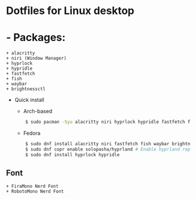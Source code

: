 # Dotfiles for Linux desktop

# - Packages:
    + alacritty
    + niri (Window Manager)
    + hyprlock
    + hypridle
    + fastfetch
    + fish
    + waybar
    + brightnessctl

* Quick install

    * Arch-based
    ```bash
        $ sudo pacman -Syu alacritty niri hyprlock hypridle fastfetch fish waybar brightnessctl tuned
    ```
    * Fedora
    ```bash
        $ sudo dnf install alacritty niri fastfetch fish waybar brightnessctl tuned
        $ sudo dnf copr enable solopasha/hyprland # Enable hyprland repo
        $ sudo dnf install hyprlock hypridle
    ```

## Font
    + FiraMono Nerd Font
    + RobotoMono Nerd Font
